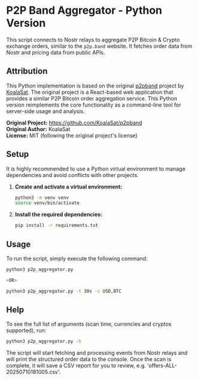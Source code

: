 # P2P Band Aggregator - Python Version

This script connects to Nostr relays to aggregate P2P Bitcoin & Crypto exchange orders, similar to the `p2p.band` website. It fetches order data from Nostr and pricing data from public APIs.

## Attribution

This Python implementation is based on the original [p2pband](https://github.com/KoalaSat/p2pband) project by [KoalaSat](https://github.com/KoalaSat). The original project is a React-based web application that provides a similar P2P Bitcoin order aggregation service. This Python version reimplements the core functionality as a command-line tool for server-side usage and analysis.

**Original Project:** https://github.com/KoalaSat/p2pband  
**Original Author:** KoalaSat  
**License:** MIT (following the original project's license)

## Setup

It is highly recommended to use a Python virtual environment to manage dependencies and avoid conflicts with other projects.

1.  **Create and activate a virtual environment:**

    ```bash
    python3 -m venv venv
    source venv/bin/activate
    ```

2.  **Install the required dependencies:**

    ```bash
    pip install -r requirements.txt
    ```

## Usage

To run the script, simply execute the following command:

```bash
python3 p2p_aggregator.py

<OR>

python3 p2p_aggregator.py -t 30s -c USD,BTC
```

## Help

To see the full list of arguments (scan time, currencies and cryptos supported), run:

```bash
python3 p2p_aggregator.py -h
```

The script will start fetching and processing events from Nostr relays and will print the structured order data to the console. Once the scan is complete, it will save a CSV report for you to review, e.g. 'offers-ALL-20250710181005.csv'.
